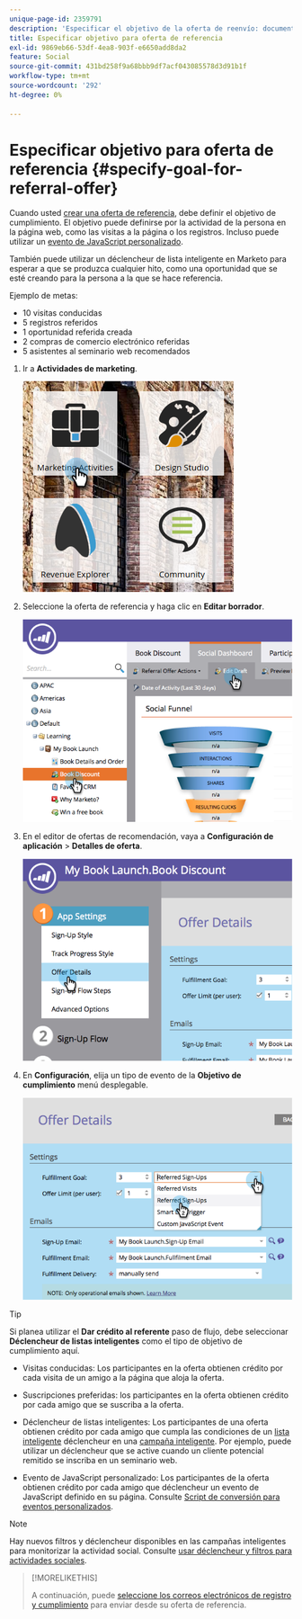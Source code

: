 ```yaml
---
unique-page-id: 2359791
description: 'Especificar el objetivo de la oferta de reenvío: documentos de Marketo, documentación del producto'
title: Especificar objetivo para oferta de referencia
exl-id: 9869eb66-53df-4ea8-903f-e6650add8da2
feature: Social
source-git-commit: 431bd258f9a68bbb9df7acf043085578d3d91b1f
workflow-type: tm+mt
source-wordcount: '292'
ht-degree: 0%

---
```


# Especificar objetivo para oferta de referencia {#specify-goal-for-referral-offer}

Cuando usted [crear una oferta de referencia](/help/marketo/product-docs/demand-generation/social/referral-offers/create-a-referral-offer.md), debe definir el objetivo de cumplimiento. El objetivo puede definirse por la actividad de la persona en la página web, como las visitas a la página o los registros. Incluso puede utilizar un [evento de JavaScript personalizado](/help/marketo/product-docs/demand-generation/social/social-functions/conversion-script-for-custom-events.md).

También puede utilizar un déclencheur de lista inteligente en Marketo para esperar a que se produzca cualquier hito, como una oportunidad que se esté creando para la persona a la que se hace referencia.

Ejemplo de metas:

* 10 visitas conducidas
* 5 registros referidos
* 1 oportunidad referida creada
* 2 compras de comercio electrónico referidas
* 5 asistentes al seminario web recomendados

1. Ir a **Actividades de marketing**.

   ![](assets/ma.png)

1. Seleccione la oferta de referencia y haga clic en **Editar borrador**.

   ![](assets/image2014-9-19-15-3a6-3a35.png)

1. En el editor de ofertas de recomendación, vaya a **Configuración de aplicación** > **Detalles de oferta**.

   ![](assets/image2014-9-19-15-3a6-3a44.png)

1. En **Configuración**, elija un tipo de evento de la **Objetivo de cumplimiento** menú desplegable.

   ![](assets/image2014-9-19-15-3a6-3a56.png)

>[!TIP]
>
>Si planea utilizar el **Dar crédito al referente** paso de flujo, debe seleccionar **Déclencheur de listas inteligentes** como el tipo de objetivo de cumplimiento aquí.

* Visitas conducidas: Los participantes en la oferta obtienen crédito por cada visita de un amigo a la página que aloja la oferta.
* Suscripciones preferidas: los participantes en la oferta obtienen crédito por cada amigo que se suscriba a la oferta.
* Déclencheur de listas inteligentes: Los participantes de una oferta obtienen crédito por cada amigo que cumpla las condiciones de un [lista inteligente](/help/marketo/product-docs/core-marketo-concepts/smart-lists-and-static-lists/understanding-smart-lists.md) déclencheur en una [campaña inteligente](/help/marketo/product-docs/core-marketo-concepts/smart-campaigns/understanding-smart-campaigns.md). Por ejemplo, puede utilizar un déclencheur que se active cuando un cliente potencial remitido se inscriba en un seminario web.

* Evento de JavaScript personalizado: Los participantes de la oferta obtienen crédito por cada amigo que déclencheur un evento de JavaScript definido en su página. Consulte [Script de conversión para eventos personalizados](/help/marketo/product-docs/demand-generation/social/social-functions/triggers-and-filters-for-social-activities.md).

>[!NOTE]
>
>Hay nuevos filtros y déclencheur disponibles en las campañas inteligentes para monitorizar la actividad social. Consulte [usar déclencheur y filtros para actividades sociales](/help/marketo/product-docs/demand-generation/social/social-functions/triggers-and-filters-for-social-activities.md).

>[!MORELIKETHIS]
>
>A continuación, puede [seleccione los correos electrónicos de registro y cumplimiento](/help/marketo/product-docs/demand-generation/social/referral-offers/send-referral-offer-fulfillment-email.md) para enviar desde su oferta de referencia.
